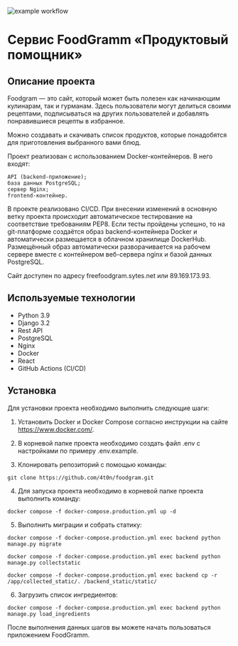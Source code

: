![example workflow](https://github.com/4t0n/foodgram/actions/workflows/main.yml/badge.svg)
# Сервис FoodGramm «Продуктовый помощник»

## Описание проекта

Foodgram — это сайт, который может быть полезен как начинающим кулинарам, так и гурманам. Здесь пользователи могут делиться своими рецептами, подписываться на других пользователей и добавлять понравившиеся рецепты в избранное.

Можно создавать и скачивать список продуктов, которые понадобятся для приготовления выбранного вами блюд.

Проект реализован с использованием Docker-контейнеров. В него входят:

    API (backend-приложение);
    база данных PostgreSQL;
    сервер Nginx;
    frontend-контейнер.

В проекте реализовано CI/CD. При внесении изменений в основную ветку проекта происходит автоматическое тестирование на соответствие требованиям PEP8. Если тесты пройдены успешно, то на git-платформе создаётся образ backend-контейнера Docker и автоматически размещается в облачном хранилище DockerHub. Размещённый образ автоматически разворачивается на рабочем сервере вместе с контейнером веб-сервера nginx и базой данных PostgreSQL.

Сайт доступен по адресу freefoodgram.sytes.net или 89.169.173.93.

## Используемые технологии

* Python 3.9
* Django 3.2
* Rest API
* PostgreSQL
* Nginx
* Docker
* React
* GitHub Actions (CI/CD)

## Установка


Для установки проекта необходимо выполнить следующие шаги:

1. Установить Docker и Docker Compose согласно инструкции на сайте https://www.docker.com/.

2. В корневой папке проекта необходимо создать файл .env с настройками по примеру .env.example.

3. Клонировать репозиторий с помощью команды:

```
git clone https://github.com/4t0n/foodgram.git
```

4. Для запуска проекта необходимо в корневой папке проекта выполнить команду:

```
docker compose -f docker-compose.production.yml up -d
```

5. Выполнить миграции и собрать статику:

```
docker compose -f docker-compose.production.yml exec backend python manage.py migrate
```

```
docker compose -f docker-compose.production.yml exec backend python manage.py collectstatic
```

```
docker compose -f docker-compose.production.yml exec backend cp -r /app/collected_static/. /backend_static/static/
```

6. Загрузить список ингредиентов:

```
docker compose -f docker-compose.production.yml exec backend python manage.py load_ingredients
```

После выполнения данных шагов вы можете начать пользоваться приложением FoodGramm.
